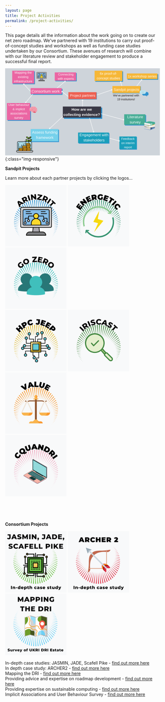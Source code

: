 ```yaml
---
layout: page
title: Project Activities
permalink: /project-activities/
---
```


This page details all the information about the work going on to create our net zero roadmap. 
We've partnered with 19 institutions to carry out proof-of-concept studies and workshops as well as funding case studies undertaken by our Consortium. These avenues of research will combine with our literature review and stakeholder engagement to produce a successful final report.

![project-activities](images/project-activities-canva.svg){:class="img-responsive"} 


**Sandpit Projects** <br>

Learn more about each partner projects by clicking the logos...

[<img src="/images/logos.png" width="200" height="200" alt="ARINZRIT">](/arinzrit/)
[<img src="/images/logo2.png" width="200" height="200" alt="ENERGETIC">](/energetic/)
[<img src="/images/logo3.png" width="200" height="200" alt="GO ZERO">](/go-zero/) <br>
[<img src="/images/logo4.png" width="200" height="200" alt="HPC JEEP">](/hpc-jeep/) 
[<img src="/images/logo5.png" width="200" height="200" alt="IRISCAST">](/iriscast/)
[<img src="/images/logo6.png" width="200" height="200" alt="VALUE">](/value/) <br>
[<img src="/images/logo7.png" width="200" height="200" alt="CQUANDRI">](/cquandri/)

&nbsp;<br>
&nbsp;<br>
&nbsp;<br>

**Consortium Projects** <br>

[<img src="/images/jasmin.png" width="200" height="200" alt="Jasmin, Jade & Scafell Pike">](/jasmin/)
[<img src="/images/archer.png" width="200" height="200" alt="Archer 2">](/archer/)
[<img src="/images/mapping.png" width="200" height="200" alt="Mapping the DRI">](/mapping/)


In-depth case studies: JASMIN, JADE, Scafell Pike - [find out more here](/jasmin/) <br>
In depth case study: ARCHER2 - [find out more here](/archer/) <br>
Mapping the DRI - [find out more here](/mapping/) <br>
Providing advice and expertise on roadmap development - [find out more here](/roadmap-development/) <br>
Providing expertise on sustainable computing - [find out more here](/sustainable-computing/) <br>
Implicit Associations and User Behaviour Survey - [find out more here](/user-behaviour-survey/) <br>
